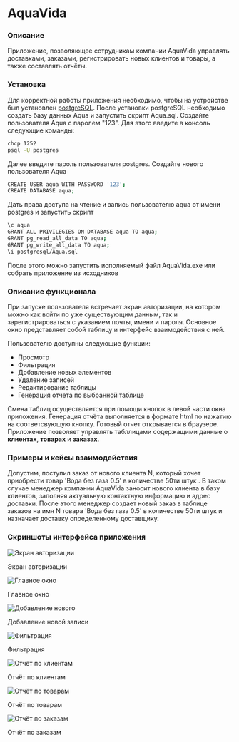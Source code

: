 # AquaVida

### Описание

Приложение, позволяющее сотрудникам компании AquaVida управлять доставками, заказами, регистрировать новых клиентов и товары, а также составлять отчёты.

### Установка

Для корректной работы приложения необходимо, чтобы на устройстве был установлен [postgreSQL](https://www.postgresql.org/).
После установки postgreSQL необходимо создать базу данных Aqua и запустить скрипт Aqua.sql. Создайте пользователя Aqua с паролем "123".
Для этого введите в консоль следующие команды:

```Bash
chcp 1252
psql -U postgres
```

Далее введите пароль пользователя postgres. Создайте нового пользователя Aqua

```Bash
CREATE USER aqua WITH PASSWORD '123';
CREATE DATABASE aqua;
```

Дать права доступа на чтение и запись пользователю aqua от имени postgres и запустить скрипт

```Bash
\c aqua
GRANT ALL PRIVILEGIES ON DATABASE aqua TO aqua;
GRANT pg_read_all_data TO aqua;
GRANT pg_write_all_data TO aqua;
\i postgresql/Aqua.sql

```

После этого можно запустить исполняемый файл AquaVida.exe или собрать приложение из исходников

### Описание функционала

При запуске пользователя встречает экран авторизации, на котором можно как войти по уже существующим данным, так и зарегистрироваться с указанием почты, имени и пароля.
Основное окно представляет собой таблицу и интерфейс взаимодействия с ней.

Пользователю доступны следующие функции:

- Просмотр
- Фильтрация
- Добавление новых элементов
- Удаление записей
- Редактирование таблицы
- Генерация отчета по выбранной таблице

Смена таблиц осуществляется при помощи кнопок в левой части окна приложения. Генерация отчёта выполняется в формате html по нажатию на соответсвующую кнопку. Готовый отчет открывается в браузере.
Приложение позволяет управлять табллицами содержащими данные о **клиентах**, **товарах** и **заказах**.

### Примеры и кейсы взаимодействия

Допустим, поступил заказ от нового клиента N, который хочет приобрести товар 'Вода без газа 0.5' в количестве 50ти штук . В таком случае менеджер компании AquaVida заносит нового клиента в базу клиентов, заполняя актуальную контактную информацию и адрес доставки. После этого менеджер создает новый заказ в таблице заказов на имя N товара 'Вода без газа 0.5' в количестве 50ти штук и назначает доставку определенному доставщику.

### Скриншоты интерфейса приложения

![Экран авторизации](/images/LogIn.png)

Экран авторизации

![Главное окно](/images/MainWindow.png)

Главное окно

![Добавление нового](/images/AddNew.png)

Добавление новой записи

![Фильтрация](/images/Filter.png)

Фильтрация

![Отчёт по клиентам](/images/ReportClients.png)

Отчёт по клиентам

![Отчёт по товарам](/images/ReportProducts.png)

Отчёт по товарам

![Отчёт по заказам](/images/ReportOrders.png)

Отчёт по заказам

